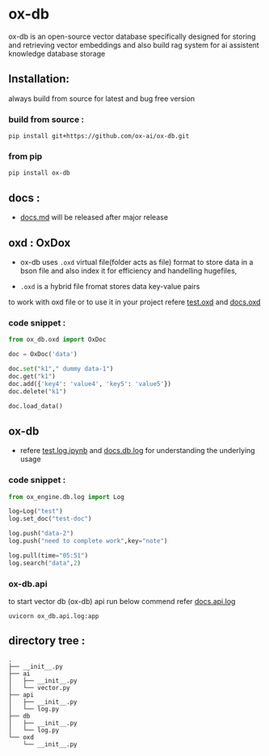 # ox-db


ox-db is an open-source vector database specifically designed for storing and retrieving vector embeddings and also build rag system for ai assistent knowledge database storage

## Installation:

always build from source for latest and bug free version



### build from source :

```
pip install git+https://github.com/ox-ai/ox-db.git
```
### from pip
```
pip install ox-db
```
## docs :

- [docs.md](./docs/docs.md) will be released after major release


## oxd : OxDox

- ox-db uses `.oxd` virtual file(folder acts as file) format to store data in a bson file and also index it for efficiency and handelling hugefiles,

- `.oxd` is a hybrid file fromat stores data key-value pairs 

to work with oxd file or to use it in your project refere [test.oxd](test.oxd.ipynb) and [docs.oxd](./docs/oxd.md) 

### code snippet :

```py
from ox_db.oxd import OxDoc 

doc = OxDoc('data')

doc.set("k1"," dummy data-1")
doc.get("k1")
doc.add({'key4': 'value4', 'key5': 'value5'})
doc.delete("k1")

doc.load_data()
```



## ox-db

- refere [test.log.ipynb](./test.log.ipynb.ipynb) and [docs.db.log](./docs/db.log.md) for understanding the underlying usage 

### code snippet :
```py
from ox_engine.db.log import Log

log=Log("test")
log.set_doc("test-doc")

log.push("data-2")
log.push("need to complete work",key="note")

log.pull(time="05:51")
log.search("data",2)

```
### ox-db.api

to start vector db (ox-db) api run below commend refer [docs.api.log](./docs/api.log.md)

```
uvicorn ox_db.api.log:app
```

## directory tree :

```tree
.
├── __init__.py
├── ai
│   ├── __init__.py
│   └── vector.py
├── api
│   ├── __init__.py
│   └── log.py
├── db
│   ├── __init__.py
│   └── log.py
└── oxd
    └── __init__.py
```